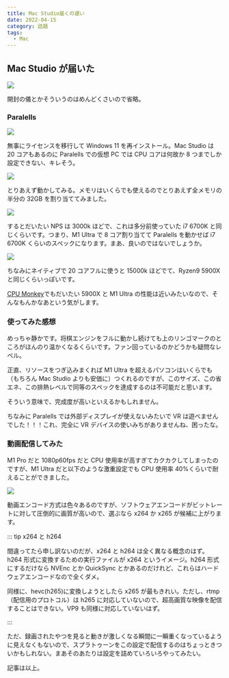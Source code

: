 ```yaml
---
title: Mac Studio届くの遅い
date: 2022-04-15
category: 話題
tags:
  - Mac
---
```


## Mac Studio が届いた

![](https://pbs.twimg.com/media/FQXibwXVEAARPJO?format=jpg&name=large)

開封の儀とかそういうのはめんどくさいので省略。

### Paralells

![](https://pbs.twimg.com/media/FQXy_HMVkAEe1De?format=jpg&name=4096x4096)

無事にライセンスを移行して Windows 11 を再インストール。Mac Studio は 20 コアもあるのに Paralells での仮想 PC では CPU コアは何故か 8 つまでしか設定できない、キレそう。

![](https://pbs.twimg.com/media/FQXry0yVsAAZsEt?format=jpg&name=medium)

とりあえず動かしてみる。メモリはいくらでも使えるのでとりあえず全メモリの半分の 32GB を割り当ててみました。

![](https://pbs.twimg.com/media/FQX2d4mUYAMYhIe?format=jpg&name=4096x4096)

するとだいたい NPS は 3000k ほどで、これは多分前使っていた i7 6700K と同じくらいです。つまり、M1 Ultra で 8 コア割り当てて Paralells を動かせば i7 6700K くらいのスペックになります。まあ、良いのではないでしょうか。

![](https://pbs.twimg.com/media/FQX5t_6VgAIaUlS?format=jpg&name=4096x4096)

ちなみにネイティブで 20 コアフルに使うと 15000k ほどでて、Ryzen9 5900X と同じくらいっぽいです。

[CPU Monkey](https://www.cpu-monkey.com/en/compare_cpu-amd_ryzen_9_5900x-vs-apple_m1_ultra_48_gpu)でもだいたい 5900X と M1 Ultra の性能は近いみたいなので、そんなもんかなあという気がします。

### 使ってみた感想

めっちゃ静かです。将棋エンジンをフルに動かし続けても上のリンゴマークのところがほんのり温かくなるくらいです。ファン回っているのかどうかも疑問なレベル。

正直、リソースをつぎ込みまくれば M1 Ultra を超えるパソコンはいくらでも（もちろん Mac Studio よりも安価に）つくれるのですが、このサイズ、この省エネ、この排熱レベルで同等のスペックを達成するのは不可能だと思います。

そういう意味で、完成度が高いといえるかもしれません。

ちなみに Paralells では外部ディスプレイが使えないみたいで VR は遊べませんでした！！！これ、完全に VR デバイスの使いみちがありませんね、困ったな。

### 動画配信してみた

M1 Pro だと 1080p60fps だと CPU 使用率が高すぎてカクカクしてしまったのですが、M1 Ultra だと以下のような激重設定でも CPU 使用率 40%くらいで耐えることができました。

![](https://pbs.twimg.com/media/FQbhCBtVgAIRPBm?format=jpg&name=4096x4096)

動画エンコード方式は色々あるのですが、ソフトウェアエンコードがビットレートに対して圧倒的に画質が高いので、選ぶなら x264 か x265 が候補に上がります。

::: tip x264 と h264

間違ってたら申し訳ないのだが、x264 と h264 は全く異なる概念のはず。h264 形式に変換するための実行ファイルが x264 というイメージ。h264 形式にするだけなら NVEnc とか QuickSync とかあるのだけれど、これらはハードウェアエンコードなので全くダメ。

同様に、hevc(h265)に変換しようとしたら x265 が最もきれい。ただし、rtmp（配信用のプロトコル）は h265 に対応していないので、超高画質な映像を配信することはできない。VP9 も同様に対応していないはず。

:::

ただ、録画されたやつを見ると動きが激しくなる瞬間に一瞬重くなっているように見えなくもないので、スプラトゥーンをこの設定で配信するのはちょっときついかもしれない。まあそのあたりは設定を詰めていろいろやってみたい。

記事は以上。
